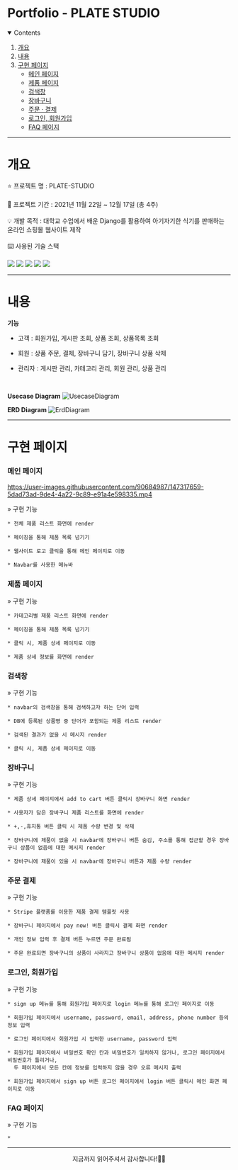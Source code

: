 # Portfolio - PLATE STUDIO

<details open="open">
  <summary>Contents</summary>
  <ol>
    <li>
      <a href="#개요">개요</a>
    </li>
    <li>
      <a href="#내용">내용</a>
    </li>
    <li><a href="#구현-페이지">구현 페이지</a>
      <ul>
        <li><a href="#main">메인 페이지</a></li>
        <li><a href="#item">제품 페이지</a></li>
        <li><a href="#search">검색창</a></li>
        <li><a href="#cart">장바구니</a></li>
        <li><a href="#order">주문 · 결제</a></li>
        <li><a href="#sign">로그인, 회원가입</a></li>
        <li><a href="#faq">FAQ 페이지</a></li>
      </ul>
    </li>
  </ol>
</details>

---

# 개요
⭐ 프로젝트 명 : PLATE-STUDIO<br><br>
🚩 프로젝트 기간 : 2021년 11월 22일 ~ 12월 17일 (총 4주)<br><br>
💡 개발 목적 : 대학교 수업에서 배운 Django를 활용하여 아기자기한 식기를 판매하는 온라인 쇼핑몰 웹사이트 제작<br><br>
⌨️ 사용된 기술 스택<br><br>
<img src="https://img.shields.io/badge/Django-092E20?style=for-the-badge&logo=django&logoColor=white">
<img src="https://img.shields.io/badge/JavaScript-F7DF1E?style=for-the-badge&logo=javascript&logoColor=white">
<img src="https://img.shields.io/badge/HTML-E34F26?style=for-the-badge&logo=html&logoColor=white">
<img src="https://img.shields.io/badge/CSS-1572B6?style=for-the-badge&logo=css&logoColor=white">
<img src="https://img.shields.io/badge/Python-3776AB?style=for-the-badge&logo=python&logoColor=white">

---

# 내용
**기능**
* 고객 : 회원가입, 게시판 조회, 상품 조회, 상품목록 조회<br>

* 회원 : 상품 주문, 결제, 장바구니 담기, 장바구니 상품 삭제<br>

* 관리자 : 게시판 관리, 카테고리 관리, 회원 관리, 상품 관리<br>

<br>

**Usecase Diagram**
![UsecaseDiagram](https://user-images.githubusercontent.com/90684987/147316228-5226ec19-c8dc-4fdd-a324-078b71379c4c.png)

**ERD Diagram**
![ErdDiagram](https://user-images.githubusercontent.com/90684987/147316171-b88db8e9-017f-4fde-8135-3a1a144b310c.png)

---

# 구현 페이지

<h3 id = "main">메인 페이지</h3>

https://user-images.githubusercontent.com/90684987/147317659-5dad73ad-9de4-4a22-9c89-e91a4e598335.mp4

» 구현 기능<br>

    * 전체 제품 리스트 화면에 render
    
    * 페이징을 통해 제품 목록 넘기기
    
    * 웹사이트 로고 클릭을 통해 메인 페이지로 이동
    
    * Navbar를 사용한 메뉴바

<h3 id = "item">제품 페이지</h3>

» 구현 기능<br>

    * 카테고리별 제품 리스트 화면에 render
    
    * 페이징을 통해 제품 목록 넘기기
    
    * 클릭 시, 제품 상세 페이지로 이동
    
    * 제품 상세 정보를 화면에 render
    
<h3 id = "search">검색창</h3>

» 구현 기능<br>

    * navbar의 검색창을 통해 검색하고자 하는 단어 입력
    
    * DB에 등록된 상품명 중 단어가 포함되는 제품 리스트 render
    
    * 검색된 결과가 없을 시 메시지 render
    
    * 클릭 시, 제품 상세 페이지로 이동
    
<h3 id = "cart">장바구니</h3>

» 구현 기능<br>

    * 제품 상세 페이지에서 add to cart 버튼 클릭시 장바구니 화면 render
    
    * 사용자가 담은 장바구니 제품 리스트를 화면에 render
    
    * +,-,휴지통 버튼 클릭 시 제품 수량 변경 및 삭제
    
    * 장바구니에 제품이 없을 시 navbar에 장바구니 버튼 숨김, 주소를 통해 접근할 경우 장바구니 상품이 없음에 대한 메시지 render
    
    * 장바구니에 제품이 있을 시 navbar에 장바구니 버튼과 제품 수량 render
    
<h3 id = "order">주문 결제</h3>

» 구현 기능<br>

    * Stripe 플랫폼를 이용한 제품 결제 템플릿 사용
    
    * 장바구니 페이지에서 pay now! 버튼 클릭시 결제 화면 render
    
    * 개인 정보 입력 후 결제 버튼 누르면 주문 완료됨
    
    * 주문 완료되면 장바구니의 상품이 사라지고 장바구니 상품이 없음에 대한 메시지 render
    
<h3 id = "sign">로그인, 회원가입</h3>

» 구현 기능<br>

    * sign up 메뉴를 통해 회원가입 페이지로 login 메뉴를 통해 로그인 페이지로 이동
    
    * 회원가입 페이지에서 username, password, email, address, phone number 등의 정보 입력
    
    * 로그인 페이지에서 회원가입 시 입력한 username, password 입력
    
    * 회원가입 페이지에서 비밀번호 확인 칸과 비밀번호가 일치하지 않거나, 로그인 페이지에서 비밀번호가 틀리거나,
      두 페이지에서 모든 칸에 정보를 입력하지 않을 경우 오류 메시지 출력
    
    * 회원가입 페이지에서 sign up 버튼 로그인 페이지에서 login 버튼 클릭시 메인 화면 페이지로 이동

<h3 id = "faq">FAQ 페이지</h3>

» 구현 기능<br>

    * 

---

<p align = "center">
지금까지 읽어주셔서 감사합니다!🙇‍♀️
</p>
